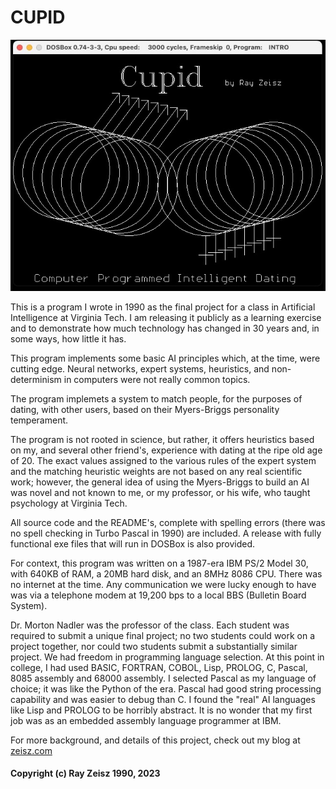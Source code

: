 # CUPID

![Cupid splash screen](assets/CUPID.jpg)

This is a program I wrote in 1990 as the final project for a class in Artificial Intelligence at Virginia Tech. I am releasing it publicly as a learning exercise and to demonstrate how much technology has changed in 30 years and, in some ways, how little it has.

This program implements some basic AI principles which, at the time, were cutting edge. Neural networks, expert systems, heuristics, and non-determinism in computers were not really common topics.

The program implemets a system to match people, for the purposes of dating, with other users, based on their Myers-Briggs personality temperament.

The program is not rooted in science, but rather, it offers heuristics based on my, and several other friend's, experience with dating at the ripe old age of 20. The exact values assigned to the various rules of the expert system and the matching heuristic weights are not based on any real scientific work; however, the general idea of using the Myers-Briggs to build an AI was novel and not known to me, or my professor, or his wife, who taught psychology at Virginia Tech.

All source code and the README's, complete with spelling errors (there was no spell checking in Turbo Pascal in 1990) are included. A release with fully functional exe files that will run in DOSBox is also provided.

For context, this program was written on a 1987-era IBM PS/2 Model 30, with 640KB of RAM, a 20MB hard disk, and an 8MHz 8086 CPU. There was no internet at the time. Any communication we were lucky enough to have was via a telephone modem at 19,200 bps to a local BBS (Bulletin Board System).

Dr. Morton Nadler was the professor of the class. Each student was required to submit a unique final project; no two students could work on a project together, nor could two students submit a substantially similar project. We had freedom in programming language selection. At this point in college, I had used BASIC, FORTRAN, COBOL, Lisp, PROLOG, C, Pascal, 8085 assembly and 68000 assembly. I selected Pascal as my language of choice; it was like the Python of the era. Pascal had good string processing capability and was easier to debug than C. I found the "real" AI languages like Lisp and PROLOG to be horribly abstract. It is no wonder that my first job was as an embedded assembly language programmer at IBM.

For more background, and details of this project, check out my blog at [zeisz.com](https://www.zeisz.com)

#### Copyright (c) Ray Zeisz 1990, 2023
